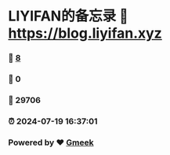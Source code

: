 # LIYIFAN的备忘录 :link: https://blog.liyifan.xyz 
### :page_facing_up: [8](https://blog.liyifan.xyz/tag.html) 
### :speech_balloon: 0 
### :hibiscus: 29706 
### :alarm_clock: 2024-07-19 16:37:01 
### Powered by :heart: [Gmeek](https://github.com/Meekdai/Gmeek)
